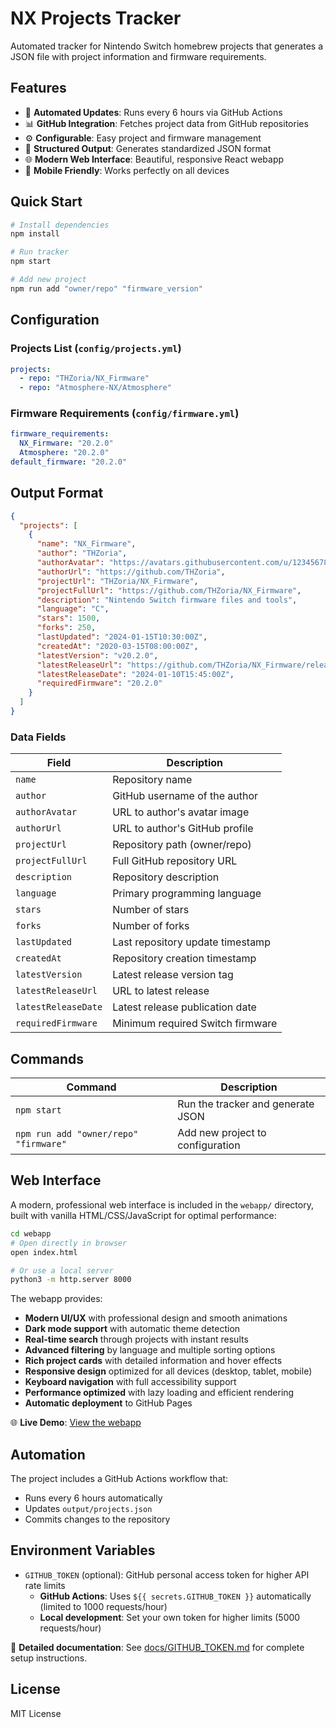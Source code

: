 # NX Projects Tracker

Automated tracker for Nintendo Switch homebrew projects that generates a JSON file with project information and firmware requirements.

## Features

- 🔄 **Automated Updates**: Runs every 6 hours via GitHub Actions
- 📊 **GitHub Integration**: Fetches project data from GitHub repositories
- ⚙️ **Configurable**: Easy project and firmware management
- 📁 **Structured Output**: Generates standardized JSON format
- 🌐 **Modern Web Interface**: Beautiful, responsive React webapp
- 📱 **Mobile Friendly**: Works perfectly on all devices

## Quick Start

```bash
# Install dependencies
npm install

# Run tracker
npm start

# Add new project
npm run add "owner/repo" "firmware_version"
```

## Configuration

### Projects List (`config/projects.yml`)
```yaml
projects:
  - repo: "THZoria/NX_Firmware"
  - repo: "Atmosphere-NX/Atmosphere"
```

### Firmware Requirements (`config/firmware.yml`)
```yaml
firmware_requirements:
  NX_Firmware: "20.2.0"
  Atmosphere: "20.2.0"
default_firmware: "20.2.0"
```

## Output Format

```json
{
  "projects": [
    {
      "name": "NX_Firmware",
      "author": "THZoria",
      "authorAvatar": "https://avatars.githubusercontent.com/u/12345678?v=4",
      "authorUrl": "https://github.com/THZoria",
      "projectUrl": "THZoria/NX_Firmware",
      "projectFullUrl": "https://github.com/THZoria/NX_Firmware",
      "description": "Nintendo Switch firmware files and tools",
      "language": "C",
      "stars": 1500,
      "forks": 250,
      "lastUpdated": "2024-01-15T10:30:00Z",
      "createdAt": "2020-03-15T08:00:00Z",
      "latestVersion": "v20.2.0",
      "latestReleaseUrl": "https://github.com/THZoria/NX_Firmware/releases/tag/v20.2.0",
      "latestReleaseDate": "2024-01-10T15:45:00Z",
      "requiredFirmware": "20.2.0"
    }
  ]
}
```

### Data Fields

| Field | Description |
|-------|-------------|
| `name` | Repository name |
| `author` | GitHub username of the author |
| `authorAvatar` | URL to author's avatar image |
| `authorUrl` | URL to author's GitHub profile |
| `projectUrl` | Repository path (owner/repo) |
| `projectFullUrl` | Full GitHub repository URL |
| `description` | Repository description |
| `language` | Primary programming language |
| `stars` | Number of stars |
| `forks` | Number of forks |
| `lastUpdated` | Last repository update timestamp |
| `createdAt` | Repository creation timestamp |
| `latestVersion` | Latest release version tag |
| `latestReleaseUrl` | URL to latest release |
| `latestReleaseDate` | Latest release publication date |
| `requiredFirmware` | Minimum required Switch firmware |

## Commands

| Command | Description |
|---------|-------------|
| `npm start` | Run the tracker and generate JSON |
| `npm run add "owner/repo" "firmware"` | Add new project to configuration |

## Web Interface

A modern, professional web interface is included in the `webapp/` directory, built with vanilla HTML/CSS/JavaScript for optimal performance:

```bash
cd webapp
# Open directly in browser
open index.html

# Or use a local server
python3 -m http.server 8000
```

The webapp provides:
- **Modern UI/UX** with professional design and smooth animations
- **Dark mode support** with automatic theme detection
- **Real-time search** through projects with instant results
- **Advanced filtering** by language and multiple sorting options
- **Rich project cards** with detailed information and hover effects
- **Responsive design** optimized for all devices (desktop, tablet, mobile)
- **Keyboard navigation** with full accessibility support
- **Performance optimized** with lazy loading and efficient rendering
- **Automatic deployment** to GitHub Pages

🌐 **Live Demo**: [View the webapp](https://nxhub.pw)

## Automation

The project includes a GitHub Actions workflow that:
- Runs every 6 hours automatically
- Updates `output/projects.json`
- Commits changes to the repository

## Environment Variables

- `GITHUB_TOKEN` (optional): GitHub personal access token for higher API rate limits
  - **GitHub Actions**: Uses `${{ secrets.GITHUB_TOKEN }}` automatically (limited to 1000 requests/hour)
  - **Local development**: Set your own token for higher limits (5000 requests/hour)

📖 **Detailed documentation**: See [docs/GITHUB_TOKEN.md](docs/GITHUB_TOKEN.md) for complete setup instructions.

## License

MIT License
